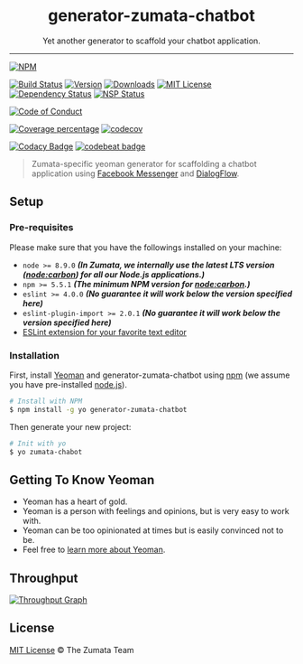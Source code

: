 <div align="center" style="text-align: center;">
  <h1 style="border-bottom: none;">generator-zumata-chatbot</h1>

  <p>Yet another generator to scaffold your chatbot application.</p>
</div>

<hr />

[![NPM][nodei-badge]][nodei-url]

[![Build Status][travis-badge]][travis-url]
[![Version][version-badge]][version-url]
[![Downloads][downloads-badge]][downloads-url]
[![MIT License][mit-license-badge]][mit-license-url]
[![Dependency Status][daviddm-badge]][daviddm-url]
[![NSP Status][nsp-badge]][nsp-url]

[![Code of Conduct][coc-badge]][coc-url]

[![Coverage percentage][coveralls-badge]][coveralls-url]
[![codecov][codecov-badge]][codecov-url]

[![Codacy Badge][codacy-badge]][codacy-url]
[![codebeat badge][codebeat-badge]][codebeat-url]

> Zumata-specific yeoman generator for scaffolding a chatbot application using [Facebook Messenger][facebook-messenger-url] and [DialogFlow][dialogflow-url].

## Setup

### Pre-requisites

Please make sure that you have the followings installed on your machine:

- `node >= 8.9.0` ___(In Zumata, we internally use the latest LTS version ([node:carbon][node-releases-url]) for all our Node.js applications.)___
- `npm >= 5.5.1` ___(The minimum NPM version for [node:carbon][node-releases-url].)___
- `eslint >= 4.0.0` ___(No guarantee it will work below the version specified here)___
- `eslint-plugin-import >= 2.0.1` ___(No guarantee it will work below the version specified here)___
- [ESLint extension for your favorite text editor][eslint-url]

### Installation

First, install [Yeoman][yeoman-url] and generator-zumata-chatbot using [npm][npm-url] (we assume you have pre-installed [node.js][nodejs-url]).

```sh
# Install with NPM
$ npm install -g yo generator-zumata-chatbot
```

Then generate your new project:

```sh
# Init with yo
$ yo zumata-chabot
```

## Getting To Know Yeoman

- Yeoman has a heart of gold.
- Yeoman is a person with feelings and opinions, but is very easy to work with.
- Yeoman can be too opinionated at times but is easily convinced not to be.
- Feel free to [learn more about Yeoman][yeoman-url].

## Throughput

[![Throughput Graph](https://graphs.waffle.io/Zumata/generator-zumata-chatbot/throughput.svg)](https://waffle.io/Zumata/generator-zumata-chatbot/metrics/throughput)

## License

[MIT License](http://the-zumata-team.mit-license.org/) © The Zumata Team

[node-releases-url]: https://nodejs.org/en/download/releases/
[eslint-url]: http://eslint.org/docs/user-guide/integrations
[yeoman-url]: http://yeoman.io
[npm-url]: https://www.npmjs.com/
[nodejs-url]: https://nodejs.org/
[facebook-messenger-url]: https://www.messenger.com
[dialogflow-url]: https://dialogflow.com

[nodei-badge]: https://nodei.co/npm/generator-zumata-chatbot.png?downloads=true&downloadRank=true&stars=true

[travis-badge]: https://img.shields.io/travis/rust-lang/rust.svg?style=flat-square
[version-badge]: https://img.shields.io/npm/v/delvery.svg?style=flat-square
[downloads-badge]: https://img.shields.io/npm/dm/delvery.svg?style=flat-square
[mit-license-badge]: https://img.shields.io/github/license/mashape/apistatus.svg?style=flat-square
[daviddm-badge]: https://img.shields.io/david/expressjs/express.svg?style=flat-square
[nsp-badge]: https://nodesecurity.io/orgs/motss/projects/fb100587-da3c-46c1-afd6-7e90bf411646/badge

[coc-badge]: https://img.shields.io/badge/code%20of-conduct-ff69b4.svg?style=flat-square

[coveralls-badge]: https://coveralls.io/repos/github/Zumata/generator-zumata-chatbot/badge.svg?branch=master
[codecov-badge]: https://codecov.io/gh/Zumata/generator-zumata-chatbot/branch/master/graph/badge.svg

[codacy-badge]: https://api.codacy.com/project/badge/Grade/1ea482be29d14b848f5f8b34ca8e9dd9
[codebeat-badge]: https://codebeat.co/badges/2e98378b-4e11-497e-a692-ba66a4d1c71a

[nodei-url]: https://nodei.co/npm/generator-zumata-chatbot/

[travis-url]: https://travis-ci.org/Zumata/generator-zumata-chatbot
[version-url]: https://www.npmjs.com/package/generator-zumata-chatbot
[downloads-url]: http://www.npmtrends.com/generator-zumata-chatbot
[mit-license-url]: https://github.com/Zumata/generator-zumata-chatbot/blob/master/LICENSE
[daviddm-url]: https://david-dm.org/Zumata/generator-zumata-chatbot
[nsp-url]: https://nodesecurity.io/orgs/motss/projects/fb100587-da3c-46c1-afd6-7e90bf411646

[coc-url]: https://github.com/Zumata/generator-zumata-chatbot/blob/master/CODE_OF_CONDUCT.md

[coveralls-url]: https://coveralls.io/github/Zumata/generator-zumata-chatbot?branch=master
[codecov-url]: https://codecov.io/gh/Zumata/generator-zumata-chatbot

[codacy-url]: https://www.codacy.com/app/motss/generator-zumata-chatbot?utm_source=github.com&amp;utm_medium=referral&amp;utm_content=Zumata/generator-zumata-chatbot&amp;utm_campaign=Badge_Grade
[codebeat-url]: https://codebeat.co/projects/github-com-zumata-generator-zumata-chatbot-master
